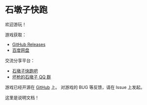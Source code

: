# 石墩子快跑

欢迎游玩！

游戏获取：
* [GitHub Releases](https://github.com/MixBadGun/ShidunziParkour/releases/)
* [百度网盘](https://pan.baidu.com/s/1g1ombBSq7OPQqoOH0--Jow?pwd=kpsd)

交流分享平台：
* [石墩子快跑吧](https://tieba.baidu.com/f?kw=%E7%9F%B3%E5%A2%A9%E5%AD%90%E5%BF%AB%E8%B7%91&ie=utf-8)
* [坏枪的石墩子 QQ 群](https://qm.qq.com/cgi-bin/qm/qr?k=ovzNDUajv4qcEUoI3Ij5T87gbqboJHwu&jump_from=webapi&authKey=MO8DyeSQZXETuY0D7Hz4WLxhBdxPFmxPhhFBTMyFIg611SP1k0v0GthnMY1gLR6w)

游戏已经开源在 [GitHub](https://github.com/MixBadGun/ShidunziParkour/) 上。
对游戏的 BUG 等反馈，请在 Issue 上发起。

这里是说明文档！
